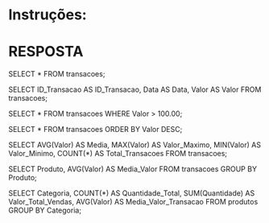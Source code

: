 # Instruções:
 

# RESPOSTA
SELECT *
FROM transacoes;


SELECT ID_Transacao AS ID_Transacao, Data AS Data, Valor AS Valor
FROM transacoes;


SELECT *
FROM transacoes
WHERE Valor > 100.00;

SELECT *
FROM transacoes
ORDER BY Valor DESC;


SELECT AVG(Valor) AS Media, MAX(Valor) AS Valor_Maximo, MIN(Valor) AS Valor_Minimo, COUNT(*) AS Total_Transacoes
FROM transacoes;

SELECT Produto, AVG(Valor) AS Media_Valor
FROM transacoes
GROUP BY Produto;


SELECT Categoria,
       COUNT(*) AS Quantidade_Total,
       SUM(Quantidade) AS Valor_Total_Vendas,
       AVG(Valor) AS Media_Valor_Transacao
FROM produtos
GROUP BY Categoria;